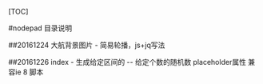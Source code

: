 [TOC]

#nodepad 目录说明

##20161224
	大航背景图片 - 简易轮播，js+jq写法

##20161226
	index - 生成给定区间的 -- 给定个数的随机数
	placeholder属性   兼容ie 8 脚本
	
